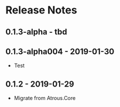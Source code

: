 ﻿# Release Notes

## 0.1.3-alpha - tbd

## 0.1.3-alpha004 - 2019-01-30
* Test

## 0.1.2 - 2019-01-29
* Migrate from Atrous.Core
